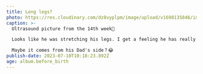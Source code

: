```yaml
---
title: Long legs?
photo: https://res.cloudinary.com/dz8vyplpm/image/upload/v1698135846/img_7136_xv8gss.jpg
caption: >-
  Ultrasound picture from the 14th week👼

  Looks like he was stretching his legs. I get a feeling he has really long legs！

  Maybe it comes from his Dad's side？😂
publish-date: 2023-07-10T10:18:23.892Z
age: album.before_birth
---
```

